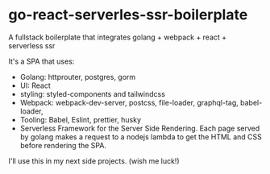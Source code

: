 # go-react-serverles-ssr-boilerplate
A fullstack boilerplate that integrates golang + webpack + react + serverless ssr

It's a SPA that uses:
- Golang: httprouter, postgres, gorm
- UI: React
- styling: styled-components and tailwindcss
- Webpack: webpack-dev-server, postcss, file-loader, graphql-tag, babel-loader,
- Tooling: Babel, Eslint, prettier, husky
- Serverless Framework for the Server Side Rendering. Each page served by golang makes a request to a nodejs lambda to get the HTML and CSS before rendering the SPA.


I'll use this in my next side projects. (wish me luck!)

